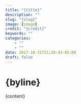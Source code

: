 ```yaml
---
title: "{title}"
description: ""
slug: "{slug}"
image: {image}
credit: "{credit}"
keywords: ""
categories:
    - ""
    - ""
date: 2017-10-31T21:28:43-05:00
draft: false
---
```

# {byline}

{content}
